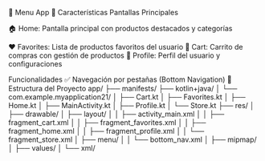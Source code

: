 🛒 Menu App 
📱 Características
Pantallas Principales

🏠 Home: Pantalla principal con productos destacados y categorías

❤️ Favorites: Lista de productos favoritos del usuario
🛒 Cart: Carrito de compras con gestión de productos
👤 Profile: Perfil del usuario y configuraciones

Funcionalidades
✅ Navegación por pestañas (Bottom Navigation)
📂 Estructura del Proyecto
app/
├── manifests/
├── kotlin+java/
│   └── com.example.myapplication21/
│       ├── Cart.kt
│       ├── Favorites.kt
│       ├── Home.kt
│       ├── MainActivity.kt
│       ├── Profile.kt
│       └── Store.kt
├── res/
│   ├── drawable/
│   ├── layout/
│   │   ├── activity_main.xml
│   │   ├── fragment_cart.xml
│   │   ├── fragment_favorites.xml
│   │   ├── fragment_home.xml
│   │   ├── fragment_profile.xml
│   │   └── fragment_store.xml
│   ├── menu/
│   │   └── bottom_nav.xml
│   ├── mipmap/
│   ├── values/
│   └── xml/
